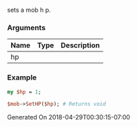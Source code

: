 sets a mob h p.
### Arguments
**Name**|**Type**|**Description**
:---|:---|:---
hp||

### Example

```perl
my $hp = 1;

$mob->SetHP($hp); # Returns void
```


Generated On 2018-04-29T00:30:15-07:00